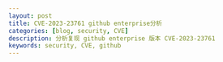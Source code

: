 ```yaml
---
layout: post
title: CVE-2023-23761 github enterprise分析
categories: [blog, security, CVE]
description: 分析复现 github enterprise 版本 CVE-2023-23761
keywords: security, CVE, github
---
```


